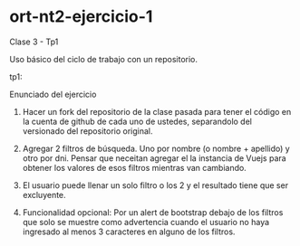 # ort-nt2-ejercicio-1

Clase 3 - Tp1

Uso básico del ciclo de trabajo con un repositorio.


tp1:

Enunciado del ejercicio

1) Hacer un fork del repositorio de la clase pasada para tener el código en la cuenta de github de cada uno de ustedes, separandolo del versionado del repositorio original. 

2) Agregar 2 filtros de búsqueda. Uno por nombre (o nombre + apellido) y otro por dni. Pensar que neceitan agregar el la instancia de Vuejs para obtener los valores de esos filtros mientras van cambiando. 

3) El usuario puede llenar un solo filtro o los 2 y el resultado tiene que ser excluyente.

4) Funcionalidad opcional: Por un  alert de bootstrap debajo de los filtros que solo se muestre como advertencia cuando el usuario no haya ingresado al menos 3 caracteres en alguno de los filtros.



